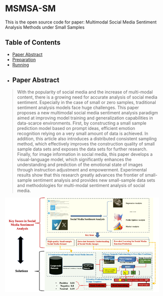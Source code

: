 # MSMSA-SM
This is the open source code for paper: Multimodal Social Media Sentiment Analysis Methods under Small Samples
## Table of Contents
- [Paper Abstract](##PaperAbstract)
- [Preparation](##Preparation)
- [Running](##Running)
- ## Paper Abstract

>With the popularity of social media and the increase of multi-modal content, there is a growing need for accurate analysis of social media sentiment. Especially in the case of small or zero samples, traditional sentiment analysis models face huge challenges. This paper proposes a new multimodal social media sentiment analysis paradigm aimed at improving model training and generalization capabilities in data-scarce environments. First, by constructing a small sample prediction model based on prompt ideas, efficient emotion recognition relying on a very small amount of data is achieved. In addition, this article also introduces a distributed consistent sampling method, which effectively improves the construction quality of small sample data sets and exposes the data sets for further research. Finally, for image information in social media, this paper develops a visual-language model, which significantly enhances the understanding and prediction of the emotional state of images through instruction adjustment and empowerment. Experimental results show that this research greatly advances the frontier of small-sample sentiment analysis and provides new small-sample data sets and methodologies for multi-modal sentiment analysis of social media.

<img src="script/architecture.png" width="1000"></img>
